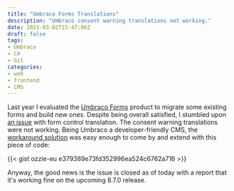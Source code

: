 ```yaml
---
title: "Umbraco Forms Translations"
description: "Umbraco consent warning translations not working."
date: 2021-03-02T15:47:06Z
draft: false
tags:
- Umbraco
- C#
- Git
categories:
- web
- frontend
- CMS
---
```

Last year I evaluated the [Umbraco Forms](https://umbraco.com/products/umbraco-forms/) product to migrate some existing forms and build new ones.
Despite being overall satisfied, I  stumbled upon [an issue](https://github.com/umbraco/Umbraco.Forms.Issues/issues/376) with form control translation. The consent warning translations were not working.
Being Umbraco a developer-friendly CMS, the [workaround solution](https://our.umbraco.com/documentation/Add-ons/umbracoforms/developer/extending/adding-a-fieldtype) was easy enough to come by and extend with this piece of code:

{{< gist ozzie-eu e379389e73fd352996ea524c6762a716 >}}

Anyway, the good news is the issue is closed as of today with a report that it's working fine on the upcoming 8.7.0 release.
